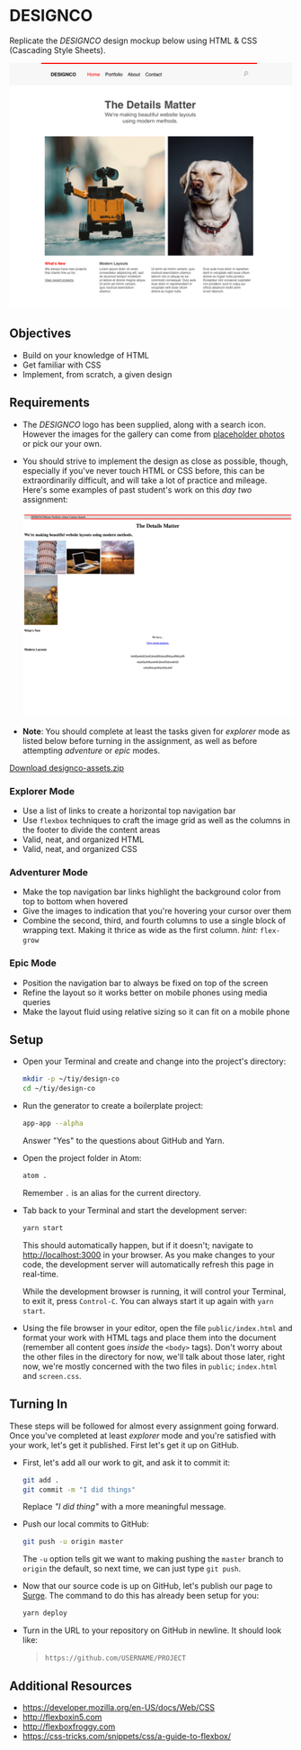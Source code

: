 # DESIGNCO

Replicate the *DESIGNCO* design mockup below using HTML & CSS (Cascading Style Sheets).

![DESIGNCO Design Mockup](assets/mockup.png)

## Objectives

- Build on your knowledge of HTML
- Get familiar with CSS
- Implement, from scratch, a given design

## Requirements

- The *DESIGNCO* logo has been supplied, along with a search icon. However the images for the gallery can come from [placeholder photos](https://unsplash.it) or pick our your own.
- You should strive to implement the design as close as possible, though, especially if you've never touch HTML or CSS before, this can be extraordinarily difficult, and will take a lot of practice and mileage. Here's some examples of past student's work on this _day two_ assignment:

  ![DESIGNCO by past students](assets/example.gif)

- **Note**: You should complete at least the tasks given for _explorer_ mode as listed below before turning in the assignment, as well as before attempting _adventure_ or _epic_ modes.

[Download designco-assets.zip](https://tiy-learn-content.s3.amazonaws.com/11210a3e-designco-assets.zip)

### Explorer Mode

* Use a list of links to create a horizontal top navigation bar
* Use `flexbox` techniques to craft the image grid as well as the columns in the footer to divide the content areas
* Valid, neat, and organized HTML
* Valid, neat, and organized CSS

### Adventurer Mode

* Make the top navigation bar links highlight the background color from top to bottom when hovered
* Give the images to indication that you're hovering your cursor over them
* Combine the second, third, and fourth columns to use a single block of wrapping text. Making it thrice as wide as the first column. _hint:_ `flex-grow`

### Epic Mode

* Position the navigation bar to always be fixed on top of the screen
* Refine the layout so it works better on mobile phones using media queries
* Make the layout fluid using relative sizing so it can fit on a mobile phone

## Setup

- Open your Terminal and create and change into the project's directory:

  ```sh
  mkdir -p ~/tiy/design-co
  cd ~/tiy/design-co
  ```

- Run the generator to create a boilerplate project:

  ```sh
  app-app --alpha
  ```

  Answer "Yes" to the questions about GitHub and Yarn.

- Open the project folder in Atom:

  ```sh
  atom .
  ```

  Remember `.` is an alias for the current directory.
- Tab back to your Terminal and start the development server:

  ```sh
  yarn start
  ```

  This should automatically happen, but if it doesn't; navigate to [http://localhost:3000](http://localhost:3000) in your browser. As you make changes to your code, the development server will automatically refresh this page in real-time.

  While the development browser is running, it will control your Terminal, to exit it, press `Control-C`. You can always start it up again with `yarn start`.

- Using the file browser in your editor, open the file `public/index.html` and format your work with HTML tags and place them into the document (remember all content goes _inside_ the `<body>` tags). Don't worry about the other files in the directory for now, we'll talk about those later, right now, we're mostly concerned with the two files in `public`; `index.html` and `screen.css`.

## Turning In

These steps will be followed for almost every assignment going forward. Once you've completed at least _explorer_ mode and you're satisfied with your work, let's get it published. First let's get it up on GitHub.

- First, let's add all our work to git, and ask it to commit it:

  ```sh
  git add .
  git commit -m "I did things"
  ```

  Replace _"I did thing"_ with a more meaningful message.

- Push our local commits to GitHub:

  ```sh
  git push -u origin master
  ```

  The `-u` option tells git we want to making pushing the `master` branch to `origin` the default, so next time, we can just type `git push`.

- Now that our source code is up on GitHub, let's publish our page to [Surge](https://surge.sh). The command to do this has already been setup for you:

  ```sh
  yarn deploy
  ```

- Turn in the URL to your repository on GitHub in newline. It should look like:

  > `https://github.com/USERNAME/PROJECT`

## Additional Resources

- https://developer.mozilla.org/en-US/docs/Web/CSS
- http://flexboxin5.com
- http://flexboxfroggy.com
- https://css-tricks.com/snippets/css/a-guide-to-flexbox/
